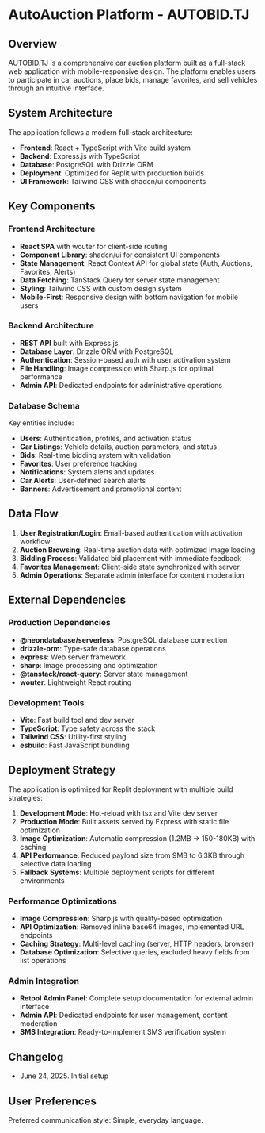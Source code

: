 # AutoAuction Platform - AUTOBID.TJ

## Overview

AUTOBID.TJ is a comprehensive car auction platform built as a full-stack web application with mobile-responsive design. The platform enables users to participate in car auctions, place bids, manage favorites, and sell vehicles through an intuitive interface.

## System Architecture

The application follows a modern full-stack architecture:

- **Frontend**: React + TypeScript with Vite build system
- **Backend**: Express.js with TypeScript  
- **Database**: PostgreSQL with Drizzle ORM
- **Deployment**: Optimized for Replit with production builds
- **UI Framework**: Tailwind CSS with shadcn/ui components

## Key Components

### Frontend Architecture
- **React SPA** with wouter for client-side routing
- **Component Library**: shadcn/ui for consistent UI components
- **State Management**: React Context API for global state (Auth, Auctions, Favorites, Alerts)
- **Data Fetching**: TanStack Query for server state management
- **Styling**: Tailwind CSS with custom design system
- **Mobile-First**: Responsive design with bottom navigation for mobile users

### Backend Architecture
- **REST API** built with Express.js
- **Database Layer**: Drizzle ORM with PostgreSQL
- **Authentication**: Session-based auth with user activation system
- **File Handling**: Image compression with Sharp.js for optimal performance
- **Admin API**: Dedicated endpoints for administrative operations

### Database Schema
Key entities include:
- **Users**: Authentication, profiles, and activation status
- **Car Listings**: Vehicle details, auction parameters, and status
- **Bids**: Real-time bidding system with validation
- **Favorites**: User preference tracking
- **Notifications**: System alerts and updates
- **Car Alerts**: User-defined search alerts
- **Banners**: Advertisement and promotional content

## Data Flow

1. **User Registration/Login**: Email-based authentication with activation workflow
2. **Auction Browsing**: Real-time auction data with optimized image loading
3. **Bidding Process**: Validated bid placement with immediate feedback
4. **Favorites Management**: Client-side state synchronized with server
5. **Admin Operations**: Separate admin interface for content moderation

## External Dependencies

### Production Dependencies
- **@neondatabase/serverless**: PostgreSQL database connection
- **drizzle-orm**: Type-safe database operations
- **express**: Web server framework
- **sharp**: Image processing and optimization
- **@tanstack/react-query**: Server state management
- **wouter**: Lightweight React routing

### Development Tools
- **Vite**: Fast build tool and dev server
- **TypeScript**: Type safety across the stack
- **Tailwind CSS**: Utility-first styling
- **esbuild**: Fast JavaScript bundling

## Deployment Strategy

The application is optimized for Replit deployment with multiple build strategies:

1. **Development Mode**: Hot-reload with tsx and Vite dev server
2. **Production Mode**: Built assets served by Express with static file optimization
3. **Image Optimization**: Automatic compression (1.2MB → 150-180KB) with caching
4. **API Performance**: Reduced payload size from 9MB to 6.3KB through selective data loading
5. **Fallback Systems**: Multiple deployment scripts for different environments

### Performance Optimizations
- **Image Compression**: Sharp.js with quality-based optimization
- **API Optimization**: Removed inline base64 images, implemented URL endpoints
- **Caching Strategy**: Multi-level caching (server, HTTP headers, browser)
- **Database Optimization**: Selective queries, excluded heavy fields from list operations

### Admin Integration
- **Retool Admin Panel**: Complete setup documentation for external admin interface
- **Admin API**: Dedicated endpoints for user management, content moderation
- **SMS Integration**: Ready-to-implement SMS verification system

## Changelog
- June 24, 2025. Initial setup

## User Preferences

Preferred communication style: Simple, everyday language.
